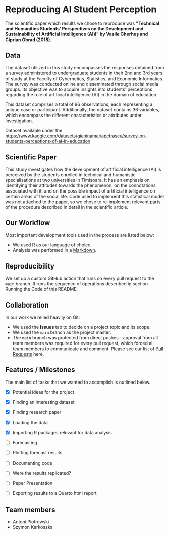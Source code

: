 # Reproducing AI Student Perception

The scientific paper which results we chose to reproduce was **"Technical and Humanities Students’ Perspectives on the Development and Sustainability of Artificial Intelligence (AI)l" by Vasile Gherheș and Ciprian Obrad (2018)**. 

## Data

The dataset utilized in this study encompasses the responses obtained from a survey administered to undergraduate students in their 2nd and 3rd years of study at the Faculty of Cybernetics, Statistics, and Economic Informatics. The survey was conducted online and disseminated through social media groups. Its objective was to acquire insights into students' perceptions regarding the role of artificial intelligence (AI) in the domain of education.

This dataset comprises a total of 96 observations, each representing a unique case or participant. Additionally, the dataset contains 36 variables, which encompass the different characteristics or attributes under investigation.

Dataset available under the 
https://www.kaggle.com/datasets/gianinamariapetrascu/survey-on-students-perceptions-of-ai-in-education 

## Scientific Paper

This study investigates how the development of artificial intelligence (AI) is perceived by the students enrolled in technical and humanistic specialisations at two universities in Timisoara. It has an emphasis on identifying their attitudes towards the phenomenon, on the connotations associated with it, and on the possible impact of artificial intelligence on certain areas of the social life. Code used to implement this statistical model was not attached to the paper, so we chose to re-implement relevant parts of the procedure described in detail in the scientific article. 

## Our Workflow

Most important development tools used in the process are listed below:

- We used [R](https://www.r-project.org//) as our language of choice.
- Analysis was performed in a [Markdown](https://www.markdownguide.org/).

## Reproducibility

We set up a custom GitHub action that runs on every pull request to the `main` branch. It runs the sequence of operations described in section Running the Code of this README. 

## Collaboration

In our work we relied heavily on Git:

- We used the **Issues** tab to decide on a project topic and its scope.
- We used the `main` branch as the project master.
- The `main` branch was protected from direct pushes - approval from all team members was required for every pull request, which forced all team members to communicate and comment. Please see our list of [Pull Requests](link_to_pull_requests) here.

## Features / Milestones

The main list of tasks that we wanted to accomplish is outlined below. 
- [x] Potential ideas for the project 
- [x] Finding an interesting dataset 
- [x] Finding research paper
- [x] Loading the data
- [x] Importing R packages relevant for data analysis
- [ ] Forecasting
- [ ] Plotting forecast results
- [ ] Documenting code
- [ ] Were the results replicated?
- [ ] Peper Presentation  
- [ ] Exporting results to a Quarto html report


## Team members

- Antoni Piotrowski
- Szymon Karkoszka

